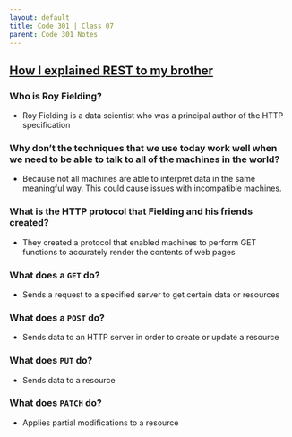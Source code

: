 ```yaml
---
layout: default
title: Code 301 | Class 07
parent: Code 301 Notes
---
```


## [How I explained REST to my brother](https://gist.github.com/brookr/5977550)

### Who is Roy Fielding?

* Roy Fielding is a data scientist who was a principal author of the HTTP specification

### Why don’t the techniques that we use today work well when we need to be able to talk to all of the machines in the world?

* Because not all machines are able to interpret data in the same meaningful way. This could cause issues with incompatible machines.

### What is the HTTP protocol that Fielding and his friends created?

* They created a protocol that enabled machines to perform GET functions to accurately render the contents of web pages

### What does a `GET` do?

* Sends a request to a specified server to get certain data or resources

### What does a `POST` do?

* Sends data to an HTTP  server in order to create or update a resource

### What does `PUT` do?

* Sends data to a resource

### What does `PATCH` do?

* Applies partial modifications to a resource
